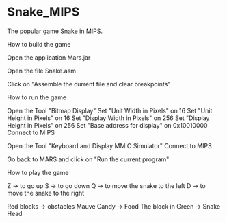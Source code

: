 # Snake_MIPS
The popular game Snake in MIPS.

How to build the game

  Open the application Mars.jar
  
  Open the file Snake.asm
  
  Click on "Assemble the current file and clear breakpoints"
 
How to run the game

  Open the Tool "Bitmap Display"
    Set "Unit Width in Pixels" on 16
    Set "Unit Height in Pixels" on 16
    Set "Display Width in Pixels" on 256
    Set "Display Height in Pixels" on 256
    Set "Base address for display" on 0x10010000
    Connect to MIPS
    
  Open the Tool "Keyboard and Display MMIO Simulator"
    Connect to MIPS
    
  Go back to MARS and click on "Run the current program"
  
How to play the game

  Z -> to go up
  S -> to go down
  Q -> to move the snake to the left
  D -> to move the snake to the right
  
  Red blocks          ->  obstacles
  Mauve Candy         ->  Food
  The block in Green  ->  Snake Head
